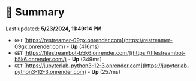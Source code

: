 # 📖 Summary
Last updated: **5/23/2024, 11:49:14 PM**

- `GET` [https://restreamer-09gx.onrender.com](https://restreamer-09gx.onrender.com) - **Up** (416ms)
- `GET` [https://filestreambot-b5k6.onrender.com/](https://filestreambot-b5k6.onrender.com/) - **Up** (349ms)
- `GET` [https://jupyterlab-python3-12-3.onrender.com](https://jupyterlab-python3-12-3.onrender.com) - **Up** (257ms)
